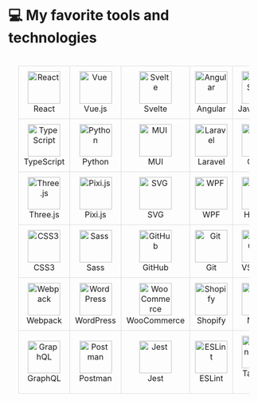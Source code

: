 # 💻 My favorite tools and technologies
<div style="display: flex; align-items: flex-start; justify-content: center; flex-wrap: wrap;">
    <table align="center" style="border-collapse: collapse; margin: 20px;">
        <tr>
            <td align="center" width="96" style="border: 1px solid #ddd; padding: 10px;">
                <img src="https://techstack-generator.vercel.app/react-icon.svg" alt="React" width="65" height="65" /><br>React
            </td>
            <td align="center" width="96" style="border: 1px solid #ddd; padding: 10px;">
                <img src="https://skillicons.dev/icons?i=vue" alt="Vue" width="65" height="65" /><br>Vue.js
            </td>
            <td align="center" width="96" style="border: 1px solid #ddd; padding: 10px;">
                <img src="https://skillicons.dev/icons?i=svelte" alt="Svelte" width="65" height="65" /><br>Svelte
            </td>
            <td align="center" width="96" style="border: 1px solid #ddd; padding: 10px;">
                <img src="https://skillicons.dev/icons?i=angular" alt="Angular" width="65" height="65" /><br>Angular
            </td>
            <td align="center" width="96" style="border: 1px solid #ddd; padding: 10px;">
                <img src="https://skillicons.dev/icons?i=javascript" alt="JavaScript" width="65" height="65" /><br>JavaScript
            </td>
        </tr>
        <tr>
            <td align="center" width="96" style="border: 1px solid #ddd; padding: 10px;">
                <img src="https://techstack-generator.vercel.app/ts-icon.svg" alt="TypeScript" width="65" height="65" /><br>TypeScript
            </td>
            <td align="center" width="96" style="border: 1px solid #ddd; padding: 10px;">
                <img src="https://skillicons.dev/icons?i=python" alt="Python" width="65" height="65" /><br>Python
            </td>
            <td align="center" width="96" style="border: 1px solid #ddd; padding: 10px;">
                <img src="https://skillicons.dev/icons?i=mui" alt="MUI" width="65" height="65" /><br>MUI
            </td>
            <td align="center" width="96" style="border: 1px solid #ddd; padding: 10px;">
                <img src="https://skillicons.dev/icons?i=laravel" alt="Laravel" width="65" height="65" /><br>Laravel
            </td>
            <td align="center" width="96" style="border: 1px solid #ddd; padding: 10px;">
                <img src="https://avatars.githubusercontent.com/u/2386673?s=48&v=4" alt="GSAP" width="65" height="65" /><br>GSAP
            </td>
        </tr>
        <tr>
            <td align="center" width="96" style="border: 1px solid #ddd; padding: 10px;">
                <img src="https://skillicons.dev/icons?i=threejs" alt="Three.js" width="65" height="65" /><br>Three.js
            </td>
            <td align="center" width="96" style="border: 1px solid #ddd; padding: 10px;">
                <img src="https://avatars.githubusercontent.com/u/5406849?s=200&v=4" alt="Pixi.js" width="65" height="65" /><br>Pixi.js
            </td>
            <td align="center" width="96" style="border: 1px solid #ddd; padding: 10px;">
                <img src="https://skillicons.dev/icons?i=svg" alt="SVG" width="65" height ="65" /><br>SVG
            </td>
            <td align="center" width="96" style="border: 1px solid #ddd; padding: 10px;">
                <img src="https://encrypted-tbn0.gstatic.com/images?q=tbn:ANd9GcTKuRFFMpeNkGHpjYBTvqo-bEUn264_Tbnkaull_xaH4aFde5buYBeH1k-jmpfndLgnZRE&usqp=CAU" alt="WPF" width="65" height="65" /><br>WPF
            </td>
            <td align="center" width="96" style="border: 1px solid #ddd; padding: 10px;">
                <img src="https://skillicons.dev/icons?i=html" alt="HTML5" width="65" height="65" /><br>HTML5
            </td>
        </tr>
        <tr>
            <td align="center" width="96" style="border: 1px solid #ddd; padding: 10px;">
                <img src="https://skillicons.dev/icons?i=css" alt="CSS3" width="65" height="65" /><br>CSS3
            </td>
            <td align="center" width="96" style="border: 1px solid #ddd; padding: 10px;">
                <img src="https://skillicons.dev/icons?i=sass" alt="Sass" width="65" height="65" /><br>Sass
            </td>
            <td align="center" width="96" style="border: 1px solid #ddd; padding: 10px;">
                <img src="https://skillicons.dev/icons?i=github" alt="GitHub" width="65" height="65" /><br>GitHub
            </td>
            <td align="center" width="96" style="border: 1px solid #ddd; padding: 10px;">
                <img src="https://skillicons.dev/icons?i=git" alt="Git" width="65" height="65" /><br>Git
            </td>
            <td align="center" width="96" style="border: 1px solid #ddd; padding: 10px;">
                <img src="https://skillicons.dev/icons?i=vscode" alt="VS Code" width="65" height="65" /><br>VS Code
            </td>
        </tr>
        <tr>
            <td align="center" width="96" style="border: 1px solid #ddd; padding: 10px;">
                <img src="https://skillicons.dev/icons?i=webpack" alt="Webpack" width="65" height="65" /><br>Webpack
            </td>
            <td align="center" width="96" style="border: 1px solid #ddd; padding: 10px;">
                <img src="https://skillicons.dev/icons?i=wordpress" alt="WordPress" width="65" height="65" /><br>WordPress
            </td>
            <td align="center" width="96" style="border: 1px solid #ddd; padding: 10px;">
                <img src="https://www.shareicon.net/data/128x128/2015/09/25/107059_development_512x512.png" alt="WooCommerce" width="65" height="65" /><br>WooCommerce
            </td>
            <td align="center" width="96" style="border: 1px solid #ddd; padding: 10px;">
                <img src="https://www.svgrepo.com/show/303503/shopify-logo.svg" alt="Shopify" width="65" height="65" /><br>Shopify
            </td>
            <td align="center" width="96" style="border: 1px solid #ddd; padding: 10px;">
                <img src="https://skillicons.dev/icons?i=nginx" alt="Nginx" width="65" height="65" /><br>Nginx
            </td>
        </tr>
        <tr>
            <td align="center" width="96" style="border: 1px solid #ddd; padding: 10px;">
                <img src="https://skillicons.dev/icons?i=graphql" alt="GraphQL" width="65" height="65" /><br>GraphQL
 </td>
            <td align="center" width="96" style="border: 1px solid #ddd; padding: 10px;">
                <img src="https://skillicons.dev/icons?i=postman" alt="Postman" width="65" height="65" /><br>Postman
            </td>
            <td align="center" width="96" style="border: 1px solid #ddd; padding: 10px;">
                <img src="https://skillicons.dev/icons?i=jest" alt="Jest" width="65" height="65" /><br>Jest
            </td>
            <td align="center" width="96" style="border: 1px solid #ddd; padding: 10px;">
                <img src="https://skillicons.dev/icons?i=eslint" alt="ESLint" width="65" height="65" /><br>ESLint
            </td>
            <td align="center" width="96" style="border: 1px solid #ddd; padding: 10px;">
                <img src="https://skillicons.dev/icons?i=tailwind" alt="Tailwind CSS" width="65" height="65" /><br>Tailwind CSS
            </td>
        </tr>
    </table>
</div>
